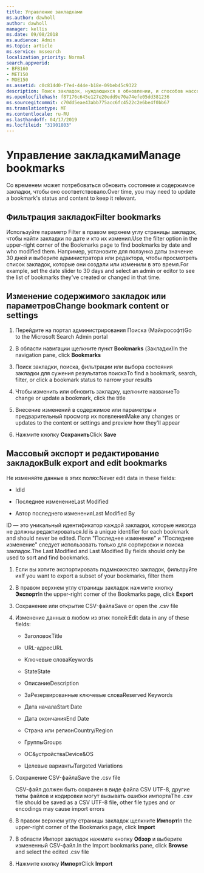 ```yaml
---
title: Управление закладками
ms.author: dawholl
author: dawholl
manager: kellis
ms.date: 09/08/2018
ms.audience: Admin
ms.topic: article
ms.service: mssearch
localization_priority: Normal
search.appverid:
- BFB160
- MET150
- MOE150
ms.assetid: c0c814d0-f7e4-444e-b18e-09beb45c9322
description: Поиск закладок, нуждающихся в обновлении, и способов массового редактирования закладок в Microsoft Search
ms.openlocfilehash: f87176c645e127e20edd9e70a74efe05dd381236
ms.sourcegitcommit: c70dd5eae43abb775acc6fc4522c2e6be4f0bb67
ms.translationtype: MT
ms.contentlocale: ru-RU
ms.lasthandoff: 04/17/2019
ms.locfileid: "31901803"
---
```

# <a name="manage-bookmarks"></a><span data-ttu-id="809b8-103">Управление закладками</span><span class="sxs-lookup"><span data-stu-id="809b8-103">Manage bookmarks</span></span>

<span data-ttu-id="809b8-104">Со временем может потребоваться обновить состояние и содержимое закладки, чтобы оно соответствовало.</span><span class="sxs-lookup"><span data-stu-id="809b8-104">Over time, you may need to update a bookmark's status and content to keep it relevant.</span></span> 
  
## <a name="filter-bookmarks"></a><span data-ttu-id="809b8-105">Фильтрация закладок</span><span class="sxs-lookup"><span data-stu-id="809b8-105">Filter bookmarks</span></span>

<span data-ttu-id="809b8-106">Используйте параметр Filter в правом верхнем углу страницы закладок, чтобы найти закладки по дате и кто их изменил.</span><span class="sxs-lookup"><span data-stu-id="809b8-106">Use the filter option in the upper-right corner of the Bookmarks page to find bookmarks by date and who modified them.</span></span> <span data-ttu-id="809b8-107">Например, установите для ползунка даты значение 30 дней и выберите администратора или редактора, чтобы просмотреть список закладок, которые они создали или изменили в это время.</span><span class="sxs-lookup"><span data-stu-id="809b8-107">For example, set the date slider to 30 days and select an admin or editor to see the list of bookmarks they've created or changed in that time.</span></span>
  
## <a name="change-bookmark-content-or-settings"></a><span data-ttu-id="809b8-108">Изменение содержимого закладок или параметров</span><span class="sxs-lookup"><span data-stu-id="809b8-108">Change bookmark content or settings</span></span>

1. <span data-ttu-id="809b8-109">Перейдите на портал администрирования Поиска (Майкрософт)</span><span class="sxs-lookup"><span data-stu-id="809b8-109">Go to the Microsoft Search Admin portal</span></span>
    
2. <span data-ttu-id="809b8-110">В области навигации щелкните пункт **Bookmarks** (Закладки)</span><span class="sxs-lookup"><span data-stu-id="809b8-110">In the navigation pane, click **Bookmarks**</span></span>
    
3. <span data-ttu-id="809b8-111">Поиск закладки, поиска, фильтрации или выбора состояния закладки для сужения результатов поиска</span><span class="sxs-lookup"><span data-stu-id="809b8-111">To find a bookmark, search, filter, or click a bookmark status to narrow your results</span></span>
    
4. <span data-ttu-id="809b8-112">Чтобы изменить или обновить закладку, щелкните название</span><span class="sxs-lookup"><span data-stu-id="809b8-112">To change or update a bookmark, click the title</span></span>
    
5. <span data-ttu-id="809b8-113">Внесение изменений в содержимое или параметры и предварительный просмотр их появления</span><span class="sxs-lookup"><span data-stu-id="809b8-113">Make any changes or updates to the content or settings and preview how they'll appear</span></span> 
    
6. <span data-ttu-id="809b8-114">Нажмите кнопку **Сохранить**</span><span class="sxs-lookup"><span data-stu-id="809b8-114">Click **Save**</span></span>
    
## <a name="bulk-export-and-edit-bookmarks"></a><span data-ttu-id="809b8-115">Массовый экспорт и редактирование закладок</span><span class="sxs-lookup"><span data-stu-id="809b8-115">Bulk export and edit bookmarks</span></span>

<span data-ttu-id="809b8-116">Не изменяйте данные в этих полях:</span><span class="sxs-lookup"><span data-stu-id="809b8-116">Never edit data in these fields:</span></span>
  
- <span data-ttu-id="809b8-117">Id</span><span class="sxs-lookup"><span data-stu-id="809b8-117">Id</span></span>
    
- <span data-ttu-id="809b8-118">Последнее изменение</span><span class="sxs-lookup"><span data-stu-id="809b8-118">Last Modified</span></span>
    
- <span data-ttu-id="809b8-119">Автор последнего изменения</span><span class="sxs-lookup"><span data-stu-id="809b8-119">Last Modified By</span></span>
    
<span data-ttu-id="809b8-120">ID — это уникальный идентификатор каждой закладки, которые никогда не должны редактироваться.</span><span class="sxs-lookup"><span data-stu-id="809b8-120">Id is a unique identifier for each bookmark and should never be edited.</span></span> <span data-ttu-id="809b8-121">Поля "Последнее изменение" и "Последнее изменение" следует использовать только для сортировки и поиска закладок.</span><span class="sxs-lookup"><span data-stu-id="809b8-121">The Last Modified and Last Modified By fields should only be used to sort and find bookmarks.</span></span>
  
1. <span data-ttu-id="809b8-122">Если вы хотите экспортировать подмножество закладок, фильтруйте их</span><span class="sxs-lookup"><span data-stu-id="809b8-122">If you want to export a subset of your bookmarks, filter them</span></span>
    
2. <span data-ttu-id="809b8-123">В правом верхнем углу страницы закладок нажмите кнопку **Экспорт**</span><span class="sxs-lookup"><span data-stu-id="809b8-123">In the upper-right corner of the Bookmarks page, click **Export**</span></span>
    
3. <span data-ttu-id="809b8-124">Сохранение или открытие CSV-файла</span><span class="sxs-lookup"><span data-stu-id="809b8-124">Save or open the .csv file</span></span>
    
4. <span data-ttu-id="809b8-125">Изменение данных в любом из этих полей:</span><span class="sxs-lookup"><span data-stu-id="809b8-125">Edit data in any of these fields:</span></span>
   - <span data-ttu-id="809b8-126">Заголовок</span><span class="sxs-lookup"><span data-stu-id="809b8-126">Title</span></span>
    
   - <span data-ttu-id="809b8-127">URL-адрес</span><span class="sxs-lookup"><span data-stu-id="809b8-127">URL</span></span>
    
   - <span data-ttu-id="809b8-128">Ключевые слова</span><span class="sxs-lookup"><span data-stu-id="809b8-128">Keywords</span></span>
    
   - <span data-ttu-id="809b8-129">State</span><span class="sxs-lookup"><span data-stu-id="809b8-129">State</span></span>
    
   - <span data-ttu-id="809b8-130">Описание</span><span class="sxs-lookup"><span data-stu-id="809b8-130">Description</span></span>
    
   - <span data-ttu-id="809b8-131">ЗаРезервированные ключевые слова</span><span class="sxs-lookup"><span data-stu-id="809b8-131">Reserved Keywords</span></span>
    
   - <span data-ttu-id="809b8-132">Дата начала</span><span class="sxs-lookup"><span data-stu-id="809b8-132">Start Date</span></span>
    
   - <span data-ttu-id="809b8-133">Дата окончания</span><span class="sxs-lookup"><span data-stu-id="809b8-133">End Date</span></span>
    
   - <span data-ttu-id="809b8-134">Страна или регион</span><span class="sxs-lookup"><span data-stu-id="809b8-134">Country/Region</span></span>
    
   - <span data-ttu-id="809b8-135">Группы</span><span class="sxs-lookup"><span data-stu-id="809b8-135">Groups</span></span>
    
   - <span data-ttu-id="809b8-136">ОС&amp;устройства</span><span class="sxs-lookup"><span data-stu-id="809b8-136">Device&amp;OS</span></span>
    
   - <span data-ttu-id="809b8-137">Целевые варианты</span><span class="sxs-lookup"><span data-stu-id="809b8-137">Targeted Variations</span></span>
    
5. <span data-ttu-id="809b8-138">Сохранение CSV-файла</span><span class="sxs-lookup"><span data-stu-id="809b8-138">Save the .csv file</span></span>

    <span data-ttu-id="809b8-139">CSV-файл должен быть сохранен в виде файла CSV UTF-8, другие типы файлов и кодировки могут вызывать ошибки импорта</span><span class="sxs-lookup"><span data-stu-id="809b8-139">The .csv file should be saved as a CSV UTF-8 file, other file types and or encodings may cause import errors</span></span>
    
6. <span data-ttu-id="809b8-140">В правом верхнем углу страницы закладок щелкните **Импорт**</span><span class="sxs-lookup"><span data-stu-id="809b8-140">In the upper-right corner of the Bookmarks page, click **Import**</span></span>
    
7. <span data-ttu-id="809b8-141">В области Импорт закладок нажмите кнопку **Обзор** и выберите измененный CSV-файл.</span><span class="sxs-lookup"><span data-stu-id="809b8-141">In the Import bookmarks pane, click **Browse** and select the edited .csv file</span></span> 
    
8. <span data-ttu-id="809b8-142">Нажмите кнопку **Импорт**</span><span class="sxs-lookup"><span data-stu-id="809b8-142">Click **Import**</span></span>